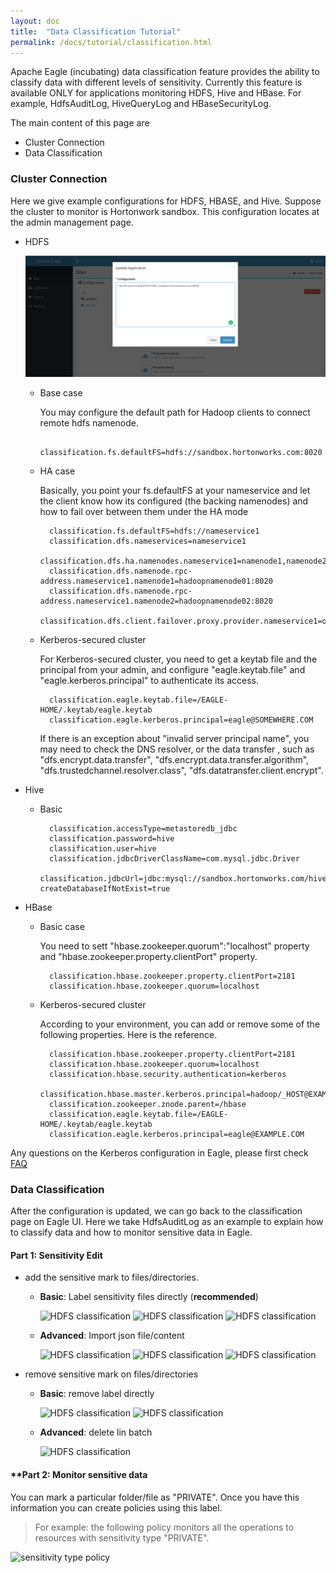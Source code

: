 ```yaml
---
layout: doc
title:  "Data Classification Tutorial" 
permalink: /docs/tutorial/classification.html
---
```


Apache Eagle (incubating) data classification feature provides the ability to classify data with different levels of sensitivity.
Currently this feature is available ONLY for applications monitoring HDFS, Hive and HBase. For example, HdfsAuditLog, HiveQueryLog and HBaseSecurityLog. 

The main content of this page are 

* Cluster Connection
* Data Classification
 
### Cluster Connection

Here we give example configurations for HDFS, HBASE, and Hive. Suppose the cluster to monitor is Hortonwork sandbox. This configuration locates at the admin management page. 

* HDFS

    ![hdfs setup](/images/docs/hdfs-setup.png) 
    
    * Base case

        You may configure the default path for Hadoop clients to connect remote hdfs namenode.

            classification.fs.defaultFS=hdfs://sandbox.hortonworks.com:8020

    * HA case

        Basically, you point your fs.defaultFS at your nameservice and let the client know how its configured (the backing namenodes) and how to fail over between them under the HA mode

            classification.fs.defaultFS=hdfs://nameservice1
            classification.dfs.nameservices=nameservice1
            classification.dfs.ha.namenodes.nameservice1=namenode1,namenode2
            classification.dfs.namenode.rpc-address.nameservice1.namenode1=hadoopnamenode01:8020
            classification.dfs.namenode.rpc-address.nameservice1.namenode2=hadoopnamenode02:8020
            classification.dfs.client.failover.proxy.provider.nameservice1=org.apache.hadoop.hdfs.server.namenode.ha.ConfiguredFailoverProxyProvider
            

    * Kerberos-secured cluster

        For Kerberos-secured cluster, you need to get a keytab file and the principal from your admin, and configure "eagle.keytab.file" and "eagle.kerberos.principal" to authenticate its access.

            classification.eagle.keytab.file=/EAGLE-HOME/.keytab/eagle.keytab
            classification.eagle.kerberos.principal=eagle@SOMEWHERE.COM

        If there is an exception about "invalid server principal name", you may need to check the DNS resolver, or the data transfer , such as "dfs.encrypt.data.transfer", "dfs.encrypt.data.transfer.algorithm", "dfs.trustedchannel.resolver.class", "dfs.datatransfer.client.encrypt".
        
      

* Hive
    * Basic

            classification.accessType=metastoredb_jdbc
            classification.password=hive
            classification.user=hive
            classification.jdbcDriverClassName=com.mysql.jdbc.Driver
            classification.jdbcUrl=jdbc:mysql://sandbox.hortonworks.com/hive?createDatabaseIfNotExist=true


* HBase

    * Basic case

        You need to sett "hbase.zookeeper.quorum":"localhost" property and "hbase.zookeeper.property.clientPort" property.

            classification.hbase.zookeeper.property.clientPort=2181
            classification.hbase.zookeeper.quorum=localhost

    * Kerberos-secured cluster

        According to your environment, you can add or remove some of the following properties. Here is the reference.

            classification.hbase.zookeeper.property.clientPort=2181
            classification.hbase.zookeeper.quorum=localhost
            classification.hbase.security.authentication=kerberos
            classification.hbase.master.kerberos.principal=hadoop/_HOST@EXAMPLE.COM
            classification.zookeeper.znode.parent=/hbase
            classification.eagle.keytab.file=/EAGLE-HOME/.keytab/eagle.keytab
            classification.eagle.kerberos.principal=eagle@EXAMPLE.COM

Any questions on the Kerberos configuration in Eagle, please first check [FAQ](/docs/FAQ.html)

### Data Classification

After the configuration is updated, we can go back to the classification page on Eagle UI. Here we take HdfsAuditLog as an example to explain how to classify data and how to monitor sensitive data in Eagle.

#### **Part 1: Sensitivity Edit**

  * add the sensitive mark to files/directories.

    * **Basic**: Label sensitivity files directly (**recommended**)

       ![HDFS classification](/images/docs/hdfs-mark1.png)
       ![HDFS classification](/images/docs/hdfs-mark2.png)
       ![HDFS classification](/images/docs/hdfs-mark3.png)
       
    * **Advanced**: Import json file/content

        ![HDFS classification](/images/docs/hdfs-import1.png)
        ![HDFS classification](/images/docs/hdfs-import2.png)
        ![HDFS classification](/images/docs/hdfs-import3.png)

 * remove sensitive mark on files/directories

   * **Basic**: remove label directly

        ![HDFS classification](/images/docs/hdfs-delete1.png)
        ![HDFS classification](/images/docs/hdfs-delete2.png)

   * **Advanced**: delete lin batch

        ![HDFS classification](/images/docs/hdfs-remove.png)

#### **Part 2: Monitor sensitive data

You can mark a particular folder/file as "PRIVATE". Once you have this information you can create policies using this label.

> For example: the following policy monitors all the operations to resources with sensitivity type "PRIVATE".

![sensitivity type policy](/images/docs/sensitivity-policy.png)

